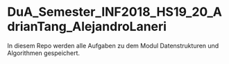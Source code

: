 # DuA_Semester_INF2018_HS19_20_AdrianTang_AlejandroLaneri

In diesem Repo werden alle Aufgaben zu dem Modul Datenstrukturen und Algorithmen gespeichert.
